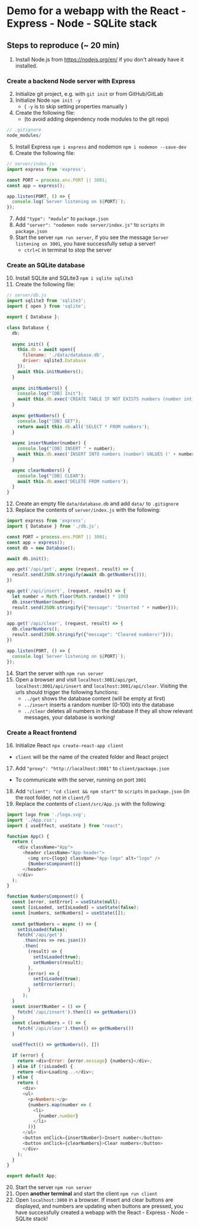 
# Demo for a webapp with the React - Express - Node - SQLite stack

## Steps to reproduce (~ 20 min)
1. Install Node.js from https://nodejs.org/en/ if you don't already have it installed.

### Create a backend Node server with Express
2. Initialize git project, e.g. with `git init` or from GitHub/GitLab
3. Initialize Node `npm init -y`
   - ( `-y` is to skip setting properties manually )
4. Create the following file:
   - (to avoid adding dependency node modules to the git repo)
```js
// .gitignore
node_modules/
```
5. Install Express `npm i express` and nodemon `npm i nodemon --save-dev`
6. Create the following file:
```js
// server/index.js
import express from 'express';

const PORT = process.env.PORT || 3001;
const app = express();

app.listen(PORT, () => {
  console.log(`Server listening on ${PORT}`);
});

```
7. Add `"type": "module"` to `package.json`
8. Add `"server": "nodemon node server/index.js"` to `scripts` in `package.json`
9. Start the server `npm run server`, if you see the message `Server listening on 3001`, you have successfully setup a server!
   - `ctrl+C` in terminal to stop the server

### Create an SQLite database
10. Install SQLite and SQLite3 `npm i sqlite sqlite3`
11. Create the following file:
```js
// server/db.js
import sqlite3 from 'sqlite3';
import { open } from 'sqlite';

export { Database };

class Database {
  db;
  
  async init() {
    this.db = await open({
      filename: './data/database.db',
      driver: sqlite3.Database
    });
    await this.initNumbers();
  }
  
  async initNumbers() {
    console.log("[DB] Init");
    await this.db.exec('CREATE TABLE IF NOT EXISTS numbers (number int)');
  }
  
  async getNumbers() {
    console.log("[DB] GET");
    return await this.db.all('SELECT * FROM numbers');
  }
  
  async insertNumber(number) {
    console.log("[DB] INSERT " + number);
    await this.db.exec('INSERT INTO numbers (number) VALUES (' + number + ')');
  }

  async clearNumbers() {
    console.log("[DB] CLEAR");
    await this.db.exec('DELETE FROM numbers');
  }
}
```
12. Create an empty file `data/database.db` and add `data/` to `.gitignore`
13.  Replace the contents of `server/index.js` with the following:
```js
import express from 'express';
import { Database } from './db.js';

const PORT = process.env.PORT || 3001;
const app = express();
const db = new Database();

await db.init();

app.get('/api/get', async (request, result) => {
  result.send(JSON.stringify(await db.getNumbers()));
})

app.get('/api/insert', (request, result) => {
  let number = Math.floor(Math.random() * 100)
  db.insertNumber(number);
  result.send(JSON.stringify({"message": "Inserted " + number}));
})

app.get('/api/clear', (request, result) => {
  db.clearNumbers();
  result.send(JSON.stringify({"message": "Cleared numbers!"}));
})

app.listen(PORT, () => {
  console.log(`Server listening on ${PORT}`);
});
```
14. Start the server with `npm run server`
15. Open a browser and visit `localhost:3001/api/get`, `localhost:3001/api/insert` and `localhost:3001/api/clear`. Visiting the urls should trigger the following functions:
    - `../get` shows the database content (will be empty at first)
    - `../insert` inserts a random number (0-100) into the database
    - `../clear` deletes all numbers in the database
If they all show relevant messages, your database is working! 

### Create a React frontend
16. Initialize React `npx create-react-app client`
   - `client` will be the name of the created folder and React project
17. Add `"proxy": "http://localhost:3001"` to `client/package.json`
   - To communicate with the server, running on port `3001`
18. Add `"client": "cd client && npm start"` to `scripts` in `package.json` (in the root folder, not in `client/`!)
19. Replace the contents of `client/src/App.js` with the following:
```js
import logo from './logo.svg';
import './App.css';
import { useEffect, useState } from "react";

function App() {
  return (
    <div className="App">
      <header className="App-header">
        <img src={logo} className="App-logo" alt="logo" />
        {NumbersComponent()}
      </header>
    </div>
  );
}

function NumbersComponent() {
  const [error, setError] = useState(null);
  const [isLoaded, setIsLoaded] = useState(false);
  const [numbers, setNumbers] = useState([]);
  
  const getNumbers = async () => {
    setIsLoaded(false);
    fetch('/api/get')
      .then(res => res.json())
      .then(
        (result) => {
          setIsLoaded(true);
          setNumbers(result);
        },
        (error) => {
          setIsLoaded(true);
          setError(error);
        }
      );
  }
  const insertNumber = () => {
    fetch('/api/insert').then(() => getNumbers())
  }
  const clearNumbers = () => {
    fetch('/api/clear').then(() => getNumbers())
  }

  useEffect(() => getNumbers(), [])

  if (error) {
    return <div>Error: {error.message} {numbers}</div>;
  } else if (!isLoaded) {
    return <div>Loading...</div>;
  } else {
    return (
      <div>
      <ul>
        <p>Numbers:</p>
        {numbers.map(number => (
          <li>
            {number.number}
          </li>
        ))}
      </ul>
      <button onClick={insertNumber}>Insert number</button>
      <button onClick={clearNumbers}>Clear numbers</button>
      </div>
    );
  }
}

export default App;
```
20. Start the server `npm run server`
21. Open **another terminal** and start the client `npm run client`
22. Open `localhost:3000` in a browser. If insert and clear buttons are displayed, and numbers are updating when buttons are pressed, you have successfully created a webapp with the React - Express - Node - SQLite stack!
